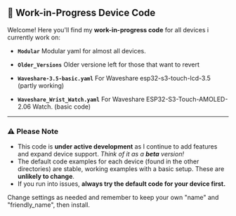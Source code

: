 
## 🚧 Work-in-Progress Device Code

Welcome! Here you'll find my **work-in-progress code** for all devices i currently work on:

* **`Modular`**
  Modular yaml for almost all devices.

* **`Older_Versions`**
  Older versione left for those that want to revert

* **`Waveshare-3.5-basic.yaml`**
  For Waveshare esp32-s3-touch-lcd-3.5 (partly working)

* **`Waveshare_Wrist_Watch.yaml`**
  For Waveshare ESP32-S3-Touch-AMOLED-2.06 Watch. (basic code)


---

### ⚠️ Please Note

* This code is **under active development** as I continue to add features and expand device support.
  *Think of it as a **beta** version!*
* The default code examples for each device (found in the other directories) are stable, working examples with a basic setup. These are **unlikely to change**.
* If you run into issues, **always try the default code for your device first.**


Change settings as needed and remember to keep your own "name" and "friendly_name", then install.

